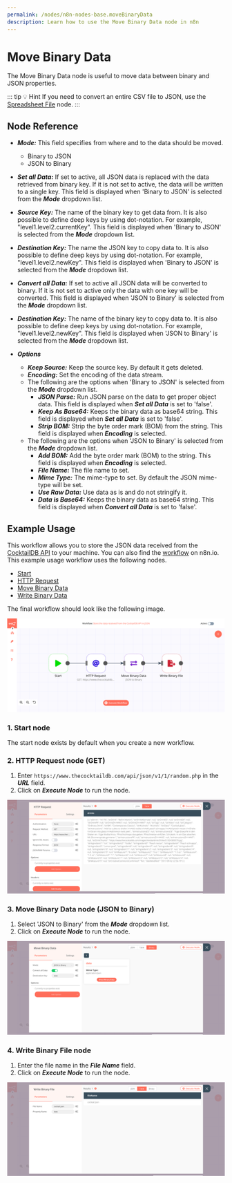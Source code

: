 ```yaml
---
permalink: /nodes/n8n-nodes-base.moveBinaryData
description: Learn how to use the Move Binary Data node in n8n
---
```


# Move Binary Data

The Move Binary Data node is useful to move data between binary and JSON properties.

::: tip 💡 Hint
If you need to convert an entire CSV file to JSON, use the [Spreadsheet File](../SpreadsheetFile/README.md) node.
:::

## Node Reference

- ***Mode:*** This field specifies from where and to the data should be moved.
    - Binary to JSON
    - JSON to Binary
- ***Set all Data:*** If set to active, all JSON data is replaced with the data retrieved from binary key. If it is not set to active, the data will be written to a single key. This field is displayed when 'Binary to JSON' is selected from the ***Mode*** dropdown list.
- ***Source Key:*** The name of the binary key to get data from. It is also possible to define deep keys by using dot-notation. For example, "level1.level2.currentKey". This field is displayed when 'Binary to JSON' is selected from the ***Mode*** dropdown list.
- ***Destination Key:*** The name the JSON key to copy data to. It is also possible to define deep keys by using dot-notation. For example, "level1.level2.newKey". This field is displayed when 'Binary to JSON' is selected from the ***Mode*** dropdown list.
- ***Convert all Data:*** If set to active all JSON data will be converted to binary. If it is not set to active only the data with one key will be converted. This field is displayed when 'JSON to Binary' is selected from the ***Mode*** dropdown list.
- ***Destination Key:*** The name of the binary key to copy data to. It is also possible to define deep keys by using dot-notation. For example, "level1.level2.newKey". This field is displayed when 'JSON to Binary' is selected from the ***Mode*** dropdown list.

- ***Options***
    - ***Keep Source:*** Keep the source key. By default it gets deleted.
    - ***Encoding:*** Set the encoding of the data stream.
    - The following are the options when 'Binary to JSON' is selected from the ***Mode*** dropdown list.
        - ***JSON Parse:*** Run JSON parse on the data to get proper object data. This field is displayed when ***Set all Data*** is set to 'false'.
        - ***Keep As Base64:*** Keeps the binary data as base64 string. This field is displayed when ***Set all Data*** is set to 'false'.
        - ***Strip BOM:*** Strip the byte order mark (BOM) from the string. This field is displayed when ***Encoding*** is selected.
    - The following are the options when 'JSON to Binary' is selected from the ***Mode*** dropdown list.
        - ***Add BOM:*** Add the byte order mark (BOM) to the string. This field is displayed when ***Encoding*** is selected.
        - ***File Name:*** The file name to set.
        - ***Mime Type:*** The mime-type to set. By default the JSON mime-type will be set.
        - ***Use Raw Data:*** Use data as is and do not stringify it.
        - ***Data is Base64:*** Keeps the binary data as base64 string. This field is displayed when ***Convert all Data*** is set to 'false'.


## Example Usage

This workflow allows you to store the JSON data received from the [CocktailDB API](https://www.thecocktaildb.com/) to your machine. You can also find the [workflow](https://n8n.io/workflows/652) on n8n.io. This example usage workflow uses the following nodes.
- [Start](../../core-nodes/Start/README.md)
- [HTTP Request](../../core-nodes/HTTPRequest/README.md)
- [Move Binary Data]()
- [Write Binary Data](../../core-nodes/WriteBinaryFile/README.md)

The final workflow should look like the following image.

![A workflow with the Move Binary Data node](./workflow.png)

### 1. Start node

The start node exists by default when you create a new workflow.


### 2. HTTP Request node (GET)

1. Enter `https://www.thecocktaildb.com/api/json/v1/1/random.php` in the ***URL*** field.
2. Click on ***Execute Node*** to run the node.

![Get random cocktail data from CocktailDB API using the HTTP Request node](./HTTPRequest_node.png)


### 3. Move Binary Data node (JSON to Binary)

1. Select 'JSON to Binary' from the ***Mode*** dropdown list.
2. Click on ***Execute Node*** to run the node.

![Convert JSON to binary using the Move Binary Data node](./MoveBinaryData_node.png)


### 4. Write Binary File node

1. Enter the file name in the ***File Name*** field.
2. Click on ***Execute Node*** to run the node.

![Writing a file to the disk using the Write Binary File node](./WriteBinaryFile_node.png)
